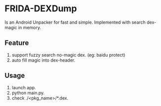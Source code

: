 # FRIDA-DEXDump

Is an Android Unpacker for fast and simple.
Implemented with search dex-magic in memory.

## Feature
1. support fuzzy search no-magic dex. (eg: baidu protect)
2. auto fill magic into dex-header.

## Usage
1. launch app.
2. python main.py.
3. check ./<pkg_name>/*.dex.
